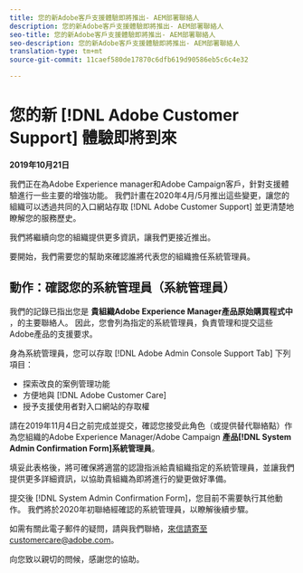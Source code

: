 ```yaml
---
title: 您的新Adobe客戶支援體驗即將推出- AEM部署聯絡人
description: 您的新Adobe客戶支援體驗即將推出- AEM部署聯絡人
seo-title: 您的新Adobe客戶支援體驗即將推出- AEM部署聯絡人
seo-description: 您的新Adobe客戶支援體驗即將推出- AEM部署聯絡人
translation-type: tm+mt
source-git-commit: 11caef580de17870c6dfb619d90586eb5c6c4e32

---
```



# 您的新 [!DNL Adobe Customer Support] 體驗即將到來

**2019年10月21日**

我們正在為Adobe Experience manager和Adobe Campaign客戶，針對支援體驗進行一些主要的增強功能。 我們計畫在2020年4月/5月推出這些變更，讓您的組織可以透過共同的入口網站存取 [!DNL Adobe Customer Support] 並更清楚地瞭解您的服務歷史。

我們將繼續向您的組織提供更多資訊，讓我們更接近推出。

要開始，我們需要您的幫助來確認誰將代表您的組織擔任系統管理員。

## 動作：確認您的系統管理員（系統管理員）

我們的記錄已指出您是 **貴組織Adobe Experience Manager產品原始購買程式中** ，的主要聯絡人。 因此，您會列為指定的系統管理員，負責管理和提交這些Adobe產品的支援要求。

身為系統管理員，您可以存取 [!DNL Adobe Admin Console Support Tab] 下列項目：

* 探索改良的案例管理功能
* 方便地與 [!DNL Adobe Customer Care]
* 授予支援使用者對入口網站的存取權

請在2019年11月4日之前完成並提交，確認您接受此角色（或提供替代聯絡點）作為您組織的Adobe Experience Manager/Adobe Campaign **產品[!DNL System Admin Confirmation Form]系統管理員**。

填妥此表格後，將可確保將適當的認證指派給貴組織指定的系統管理員，並讓我們提供更多詳細資訊，以協助貴組織為即將進行的變更做好準備。

提交後 [!DNL System Admin Confirmation Form]，您目前不需要執行其他動作。  我們將於2020年初聯絡經確認的系統管理員，以瞭解後續步驟。

如需有關此電子郵件的疑問，請與我們聯絡，來信請寄至customercare@adobe.com。

向您致以親切的問候，感謝您的協助。
